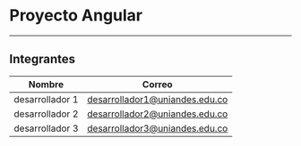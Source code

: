 # Proyecto Angular
***
## Integrantes

| Nombre                          | Correo                      |
| ------------------------------- | --------------------------- |
| desarrollador 1 | desarrollador1@uniandes.edu.co |
| desarrollador 2   | desarrollador2@uniandes.edu.co   |
| desarrollador 3   | desarrollador3@uniandes.edu.co   |
